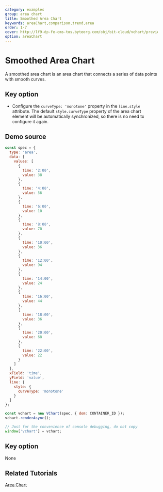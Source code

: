 ```yaml
---
category: examples
group: area chart
title: Smoothed Area Chart
keywords: areaChart,comparison,trend,area
order: 1-7
cover: http://lf9-dp-fe-cms-tos.byteorg.com/obj/bit-cloud/vchart/preview/area-chart/smoothed-area.png
option: areaChart
---
```


# Smoothed Area Chart

A smoothed area chart is an area chart that connects a series of data points with smooth curves.

## Key option

- Configure the `curveType: 'monotone'` property in the `line.style` attribute. The default `style.curveType` property of the area chart element will be automatically synchronized, so there is no need to configure it again.

## Demo source

```javascript livedemo
const spec = {
  type: 'area',
  data: {
    values: [
      {
        time: '2:00',
        value: 38
      },
      {
        time: '4:00',
        value: 56
      },
      {
        time: '6:00',
        value: 10
      },
      {
        time: '8:00',
        value: 70
      },
      {
        time: '10:00',
        value: 36
      },
      {
        time: '12:00',
        value: 94
      },
      {
        time: '14:00',
        value: 24
      },
      {
        time: '16:00',
        value: 44
      },
      {
        time: '18:00',
        value: 36
      },
      {
        time: '20:00',
        value: 68
      },
      {
        time: '22:00',
        value: 22
      }
    ]
  },
  xField: 'time',
  yField: 'value',
  line: {
    style: {
      curveType: 'monotone'
    }
  }
};

const vchart = new VChart(spec, { dom: CONTAINER_ID });
vchart.renderAsync();

// Just for the convenience of console debugging, do not copy
window['vchart'] = vchart;
```

## Key option

None

## Related Tutorials

[Area Chart](link)
